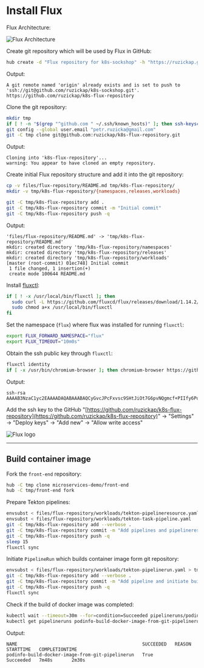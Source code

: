 # Install Flux

Flux Architecture:

![Flux Architecture](https://github.com/fluxcd/flux/raw/18e5174581f44ed8c9a881dd5071179eed1ebf4d/docs/_files/flux-cd-diagram.png
 "Flux Architecture")

Create git repository which will be used by Flux in GitHub:

```bash
hub create -d "Flux repository for k8s-sockshop" -h "https://ruzickap.github.io/k8s-sockshop/" ruzickap/k8s-flux-repository
```

Output:

```text
A git remote named 'origin' already exists and is set to push to 'ssh://git@github.com/ruzickap/k8s-sockshop.git'.
https://github.com/ruzickap/k8s-flux-repository
```

Clone the git repository:

```bash
mkdir tmp
if [ ! -n "$(grep "^github.com " ~/.ssh/known_hosts)" ]; then ssh-keyscan github.com >> ~/.ssh/known_hosts 2>/dev/null; fi
git config --global user.email "petr.ruzicka@gmail.com"
git -C tmp clone git@github.com:ruzickap/k8s-flux-repository.git
```

Output:

```text
Cloning into 'k8s-flux-repository'...
warning: You appear to have cloned an empty repository.
```

Create initial Flux repository structure and add it into the git repository:

```bash
cp -v files/flux-repository/README.md tmp/k8s-flux-repository/
mkdir -v tmp/k8s-flux-repository/{namespaces,releases,workloads}

git -C tmp/k8s-flux-repository add .
git -C tmp/k8s-flux-repository commit -m "Initial commit"
git -C tmp/k8s-flux-repository push -q
```

Output:

```text
'files/flux-repository/README.md' -> 'tmp/k8s-flux-repository/README.md'
mkdir: created directory 'tmp/k8s-flux-repository/namespaces'
mkdir: created directory 'tmp/k8s-flux-repository/releases'
mkdir: created directory 'tmp/k8s-flux-repository/workloads'
[master (root-commit) 01ec748] Initial commit
 1 file changed, 1 insertion(+)
 create mode 100644 README.md
```

Install [fluxctl](https://docs.fluxcd.io/en/stable/references/fluxctl.html):

```bash
if [ ! -x /usr/local/bin/fluxctl ]; then
  sudo curl -L https://github.com/fluxcd/flux/releases/download/1.14.2/fluxctl_linux_amd64 -o /usr/local/bin/fluxctl
  sudo chmod a+x /usr/local/bin/fluxctl
fi
```

Set the namespace (`flux`) where flux was installed for running `fluxctl`:

```bash
export FLUX_FORWARD_NAMESPACE="flux"
export FLUX_TIMEOUT="10m0s"
```

Obtain the ssh public key through `fluxctl`:

```bash
fluxctl identity
if [ -x /usr/bin/chromium-browser ]; then chromium-browser https://github.com/ruzickap/k8s-flux-repository/settings/keys/new & fi
```

Output:

```text
ssh-rsa AAAAB3NzaC1yc2EAAAADAQABAAABAQCyGvcJPcFxvsc9SHtJiOt7G6pvNQgmcf+PIIfy6PoEvXK2naXmKw68+dtKeIoMzvp63QxoNB+B6qamMbkWqaVCjS4glAXKmf68k/eCazcPNZaQRmL/YUmgmyZ8AF02fDmM/RQMz/2hUtUE6UYs/T5vYUdDwYb09nOmVMgclY6jbmQ4b0OgG18p6RnNYtJ4wysC6+wEoy5xVljKWRE03UxD3pJbVdk5KPcJ/mnX44tUwU/oE/Ezz7LaMjVXnXns8zKu3LOAIeolcCFVJUbUMQhOuvwrXp+Sag1VV3OG4Uy6P3/0wIajEumzHO4GvpAEJ1F1Ny4b692wP/TdUX/WWAIr
```

Add the ssh key to the GitHub "[https://github.com/ruzickap/k8s-flux-repository](https://github.com/ruzickap/k8s-flux-repository)"
-> "Settings" -> "Deploy keys" -> "Add new" -> "Allow write access"

![Flux logo](https://raw.githubusercontent.com/fluxcd/flux/18e5174581f44ed8c9a881dd5071179eed1ebf4d/docs/_files/flux.svg?sanitize=true
"Flux logo")

-----

## Build container image

Fork the `front-end` repository:

```bash
hub -C tmp clone microservices-demo/front-end
hub -C tmp/front-end fork
```

Prepare Tekton pipelines:

```bash
envsubst < files/flux-repository/workloads/tekton-pipelineresource.yaml > tmp/k8s-flux-repository/workloads/tekton-pipelineresource.yaml
envsubst < files/flux-repository/workloads/tekton-task-pipeline.yaml    > tmp/k8s-flux-repository/workloads/tekton-task-pipeline.yaml
git -C tmp/k8s-flux-repository add --verbose .
git -C tmp/k8s-flux-repository commit -m "Add pipelines and pipelineresources"
git -C tmp/k8s-flux-repository push -q
sleep 15
fluxctl sync
```

Initiate `PipelineRun` which builds container image form git repository:

```bash
envsubst < files/flux-repository/workloads/tekton-pipelinerun.yaml > tmp/k8s-flux-repository/workloads/tekton-pipelinerun.yaml
git -C tmp/k8s-flux-repository add --verbose .
git -C tmp/k8s-flux-repository commit -m "Add pipeline and initiate build process"
git -C tmp/k8s-flux-repository push -q
fluxctl sync
```

Check if the build of docker image was completed:

```bash
kubectl wait --timeout=30m --for=condition=Succeeded pipelineruns/podinfo-build-docker-image-from-git-pipelinerun
kubectl get pipelineruns podinfo-build-docker-image-from-git-pipelinerun
```

Output:

```text
NAME                                              SUCCEEDED   REASON      STARTTIME   COMPLETIONTIME
podinfo-build-docker-image-from-git-pipelinerun   True        Succeeded   7m48s       2m30s
```
